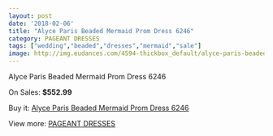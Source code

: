 ```yaml
---
layout: post
date: '2018-02-06'
title: "Alyce Paris Beaded Mermaid Prom Dress 6246"
category: PAGEANT DRESSES
tags: ["wedding","beaded","dresses","mermaid","sale"]
image: http://img.eudances.com/4594-thickbox_default/alyce-paris-beaded-mermaid-prom-dress-6246.jpg
---
```

Alyce Paris Beaded Mermaid Prom Dress 6246

On Sales: **$552.99**
<a href="https://www.eudances.com/en/pageant-dresses/1541-alyce-paris-beaded-mermaid-prom-dress-6246.html"><amp-img layout="responsive" width="600" height="600" src="//img.eudances.com/4594-thickbox_default/alyce-paris-beaded-mermaid-prom-dress-6246.jpg" alt="Alyce Paris Beaded Mermaid Prom Dress 6246 0" /></a>
<a href="https://www.eudances.com/en/pageant-dresses/1541-alyce-paris-beaded-mermaid-prom-dress-6246.html"><amp-img layout="responsive" width="600" height="600" src="//img.eudances.com/4595-thickbox_default/alyce-paris-beaded-mermaid-prom-dress-6246.jpg" alt="Alyce Paris Beaded Mermaid Prom Dress 6246 1" /></a>

Buy it: [Alyce Paris Beaded Mermaid Prom Dress 6246](https://www.eudances.com/en/pageant-dresses/1541-alyce-paris-beaded-mermaid-prom-dress-6246.html "Alyce Paris Beaded Mermaid Prom Dress 6246")

View more: [PAGEANT DRESSES](https://www.eudances.com/en/16-pageant-dresses "PAGEANT DRESSES")